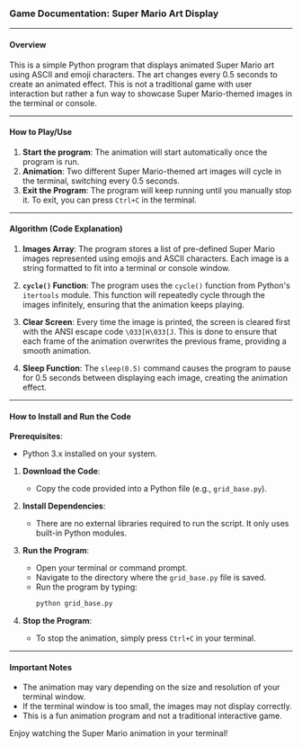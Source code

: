 ### Game Documentation: **Super Mario Art Display**

---

#### **Overview**
This is a simple Python program that displays animated Super Mario art using ASCII and emoji characters. The art changes every 0.5 seconds to create an animated effect. This is not a traditional game with user interaction but rather a fun way to showcase Super Mario-themed images in the terminal or console.

---

#### **How to Play/Use**

1. **Start the program**: The animation will start automatically once the program is run.
2. **Animation**: Two different Super Mario-themed art images will cycle in the terminal, switching every 0.5 seconds.
3. **Exit the Program**: The program will keep running until you manually stop it. To exit, you can press `Ctrl+C` in the terminal.

---

#### **Algorithm (Code Explanation)**

1. **Images Array**: The program stores a list of pre-defined Super Mario images represented using emojis and ASCII characters. Each image is a string formatted to fit into a terminal or console window.

2. **`cycle()` Function**: The program uses the `cycle()` function from Python's `itertools` module. This function will repeatedly cycle through the images infinitely, ensuring that the animation keeps playing.

3. **Clear Screen**: Every time the image is printed, the screen is cleared first with the ANSI escape code `\033[H\033[J`. This is done to ensure that each frame of the animation overwrites the previous frame, providing a smooth animation.

4. **Sleep Function**: The `sleep(0.5)` command causes the program to pause for 0.5 seconds between displaying each image, creating the animation effect.

---

#### **How to Install and Run the Code**

**Prerequisites**:
- Python 3.x installed on your system.

1. **Download the Code**:
   - Copy the code provided into a Python file (e.g., `grid_base.py`).

2. **Install Dependencies**:
   - There are no external libraries required to run the script. It only uses built-in Python modules.

3. **Run the Program**:
   - Open your terminal or command prompt.
   - Navigate to the directory where the `grid_base.py` file is saved.
   - Run the program by typing:
     ```bash
     python grid_base.py
     ```

4. **Stop the Program**:
   - To stop the animation, simply press `Ctrl+C` in your terminal.

---

#### **Important Notes**
- The animation may vary depending on the size and resolution of your terminal window.
- If the terminal window is too small, the images may not display correctly.
- This is a fun animation program and not a traditional interactive game.

Enjoy watching the Super Mario animation in your terminal!

